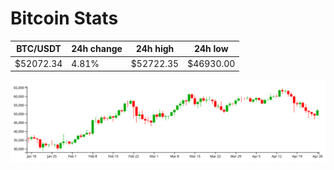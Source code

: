 # Bitcoin Stats

BTC/USDT|24h change|24h high|24h low|
|---|---|---|---|
|$52072.34|4.81%|$52722.35|$46930.00|

<img src="./chart.svg">
